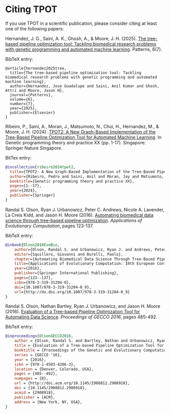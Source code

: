 # Citing TPOT
If you use TPOT in a scientific publication, please consider citing at least one of the following papers:

Hernandez, J. G., Saini, A. K., Ghosh, A., & Moore, J. H. (2025). [The tree-based pipeline optimization tool: Tackling biomedical research problems with genetic programming and automated machine learning](https://www.cell.com/patterns/fulltext/S2666-3899(25)00162-X). Patterns, 6(7).

BibTeX entry:

```bibtext
@article{hernandez2025tree,
  title={The tree-based pipeline optimization tool: Tackling biomedical research problems with genetic programming and automated machine learning},
  author={Hernandez, Jose Guadalupe and Saini, Anil Kumar and Ghosh, Attri and Moore, Jason H},
  journal={Patterns},
  volume={6},
  number={7},
  year={2025},
  publisher={Elsevier}
}
```

Ribeiro, P., Saini, A., Moran, J., Matsumoto, N., Choi, H., Hernandez, M., & Moore, J. H. (2024). [TPOT2: A New Graph-Based Implementation of the Tree-Based Pipeline Optimization Tool for Automated Machine Learning](https://link.springer.com/chapter/10.1007/978-981-99-8413-8_1). In Genetic programming theory and practice XX (pp. 1-17). Singapore: Springer Nature Singapore.

BitTex entry:

```bibtex
@incollection{ribeiro2024tpot2,
  title={TPOT2: A New Graph-Based Implementation of the Tree-Based Pipeline Optimization Tool for Automated Machine Learning},
  author={Ribeiro, Pedro and Saini, Anil and Moran, Jay and Matsumoto, Nicholas and Choi, Hyunjun and Hernandez, Miguel and Moore, Jason H},
  booktitle={Genetic programming theory and practice XX},
  pages={1--17},
  year={2024},
  publisher={Springer}
}
```

Randal S. Olson, Ryan J. Urbanowicz, Peter C. Andrews, Nicole A. Lavender, La Creis Kidd, and Jason H. Moore (2016). [Automating biomedical data science through tree-based pipeline optimization](http://link.springer.com/chapter/10.1007/978-3-319-31204-0_9). *Applications of Evolutionary Computation*, pages 123-137.

BibTeX entry:

```bibtex
@inbook{Olson2016EvoBio,
    author={Olson, Randal S. and Urbanowicz, Ryan J. and Andrews, Peter C. and Lavender, Nicole A. and Kidd, La Creis and Moore, Jason H.},
    editor={Squillero, Giovanni and Burelli, Paolo},
    chapter={Automating Biomedical Data Science Through Tree-Based Pipeline Optimization},
    title={Applications of Evolutionary Computation: 19th European Conference, EvoApplications 2016, Porto, Portugal, March 30 -- April 1, 2016, Proceedings, Part I},
    year={2016},
    publisher={Springer International Publishing},
    pages={123--137},
    isbn={978-3-319-31204-0},
    doi={10.1007/978-3-319-31204-0_9},
    url={http://dx.doi.org/10.1007/978-3-319-31204-0_9}
}
```

Randal S. Olson, Nathan Bartley, Ryan J. Urbanowicz, and Jason H. Moore (2016). [Evaluation of a Tree-based Pipeline Optimization Tool for Automating Data Science](http://dl.acm.org/citation.cfm?id=2908918). *Proceedings of GECCO 2016*, pages 485-492.

BibTeX entry:

```bibtex
@inproceedings{OlsonGECCO2016,
    author = {Olson, Randal S. and Bartley, Nathan and Urbanowicz, Ryan J. and Moore, Jason H.},
    title = {Evaluation of a Tree-based Pipeline Optimization Tool for Automating Data Science},
    booktitle = {Proceedings of the Genetic and Evolutionary Computation Conference 2016},
    series = {GECCO '16},
    year = {2016},
    isbn = {978-1-4503-4206-3},
    location = {Denver, Colorado, USA},
    pages = {485--492},
    numpages = {8},
    url = {http://doi.acm.org/10.1145/2908812.2908918},
    doi = {10.1145/2908812.2908918},
    acmid = {2908918},
    publisher = {ACM},
    address = {New York, NY, USA},
}
```

